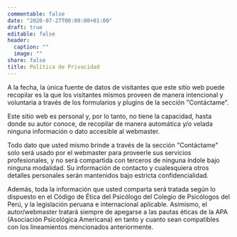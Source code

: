 ```yaml
---
commentable: false
date: "2020-07-27T00:00:00+01:00"
draft: true
editable: false
header:
  caption: ""
  image: ""
share: false
title: Política de Privacidad
---
```


A la fecha, la única fuente de datos de visitantes que este sitio web puede recopilar es la que los visitantes mismos proveen de manera intencional y voluntaria a través de los formularios y plugins de la sección "Contáctame".

Este sitio web es personal y, por lo tanto, no tiene la capacidad, hasta donde su autor conoce, de recopilar de manera automática y/o velada ninguna información o dato accesible al webmaster.

Todo dato que usted mismo brinde a través de la sección "Contáctame" solo será usado por el webmaster para proveerle sus servicios profesionales, y no será compartida con terceros de ninguna índole bajo ninguna modalidad. Su información de contacto y cualesquiera otros detalles personales serán mantenidos bajo estricta confidencialidad.

Además, toda la información que usted comparta será tratada según lo dispuesto en el Código de Ética del Psicólogo del Colegio de Psicólogos del Perú, y la legislación peruana e internacional aplicable. Asimismo, el autor/webmaster tratará siempre de apegarse a las pautas éticas de la APA (Asociación Psicológica Americana) en tanto y cuanto sean compatibles con los lineamientos mencionados anteriormente. 
